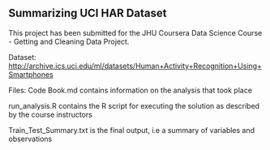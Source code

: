 
## Summarizing UCI HAR Dataset 

This project has been submitted for the JHU Coursera Data Science Course - Getting and Cleaning Data Project. 


Dataset:
http://archive.ics.uci.edu/ml/datasets/Human+Activity+Recognition+Using+Smartphones

Files:
Code Book.md contains information on the analysis that took place  

run_analysis.R contains the R script for executing the solution as described by the course instructors 

Train_Test_Summary.txt is the final output, i.e a summary of variables and observations 